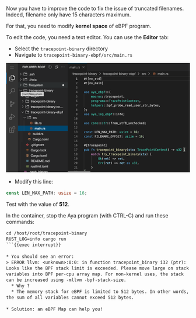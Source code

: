 Now you have to improve the code to fix the issue of truncated filenames. Indeed, filename only have 15 characters maximum.

For that, you need to modify **kernel space** of eBPF program.

To edit the code, you need a text editor. You can use the **Editor** tab:
* Select the `tracepoint-binary` directory
* Navigate to `tracepoint-binary-ebpf/src/main.rs`

![Screenshot of explorer](../../img/screenshot-explorer.png)


* Modify this line:
```rust
const LEN_MAX_PATH: usize = 16;
```

Test with the value of **512**.

In the container, stop the Aya program (with CTRL-C) and run these commands:

```plain
cd /host/root/tracepoint-binary
RUST_LOG=info cargo run
```{{exec interrupt}}

* You should see an error:
> ERROR llvm: <unknown>:0:0: in function tracepoint_binary i32 (ptr): Looks like the BPF stack limit is exceeded. Please move large on stack variables into BPF per-cpu array map. For non-kernel uses, the stack can be increased using -mllvm -bpf-stack-size.
  * Why ?
  * The memory stack for eBPF is limited to 512 bytes. In other words, the sum of all variables cannot exceed 512 bytes.

* Solution: an eBPF Map can help you!
